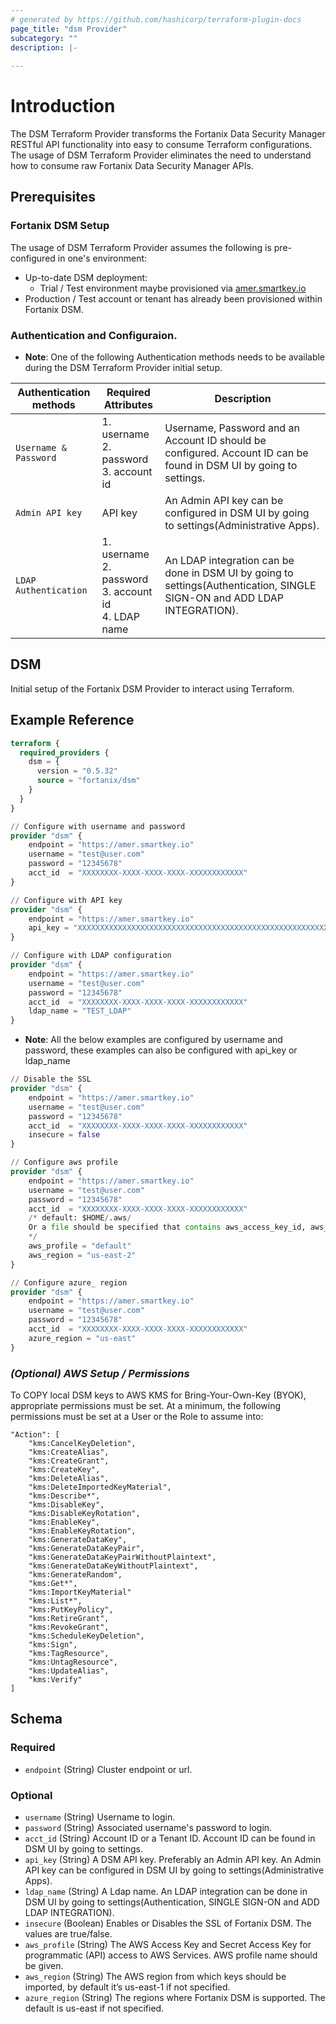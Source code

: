 ```yaml
---
# generated by https://github.com/hashicorp/terraform-plugin-docs
page_title: "dsm Provider"
subcategory: ""
description: |-
  
---
```

# Introduction

The DSM Terraform Provider transforms the Fortanix Data Security Manager RESTful API functionality into easy to consume Terraform configurations. The usage of DSM Terraform Provider eliminates the need to understand how to consume raw Fortanix Data Security Manager APIs.

## Prerequisites

### Fortanix DSM Setup

The usage of DSM Terraform Provider assumes the following is pre-configured in one's environment:

* Up-to-date DSM deployment:
  * Trial / Test environment maybe provisioned via [amer.smartkey.io](https://amer.smartkey.io)
* Production / Test account or tenant has already been provisioned within Fortanix DSM.

### Authentication and Configuraion.

* **Note**: One of the following Authentication methods needs to be available during the DSM Terraform Provider initial setup.

| Authentication methods | Required Attributes                                               | Description |
|------------------------|-------------------------------------------------------------------|------------|
| `Username & Password`  | 1. username <br> 2. password <br> 3. account id                   | Username, Password and an Account ID should be configured. Account ID can be found in DSM UI by going to settings. |
| `Admin API key`        | API key                                                           | An Admin API key can be configured in DSM UI by going to settings(Administrative Apps).           |
| `LDAP Authentication`  | 1. username <br> 2. password <br> 3. account id <br> 4. LDAP name | An LDAP integration can be done in DSM UI by going to settings(Authentication, SINGLE SIGN-ON and ADD LDAP INTEGRATION). |


## DSM

Initial setup of the Fortanix DSM Provider to interact using Terraform.

## Example Reference

```terraform
terraform {
  required_providers {
    dsm = {
      version = "0.5.32"
      source = "fortanix/dsm"
    }
  }
}

// Configure with username and password
provider "dsm" {
    endpoint = "https://amer.smartkey.io"
    username = "test@user.com"
    password = "12345678"
    acct_id  = "XXXXXXXX-XXXX-XXXX-XXXX-XXXXXXXXXXXX"
}
```

```terraform
// Configure with API key
provider "dsm" {
    endpoint = "https://amer.smartkey.io"
    api_key = "XXXXXXXXXXXXXXXXXXXXXXXXXXXXXXXXXXXXXXXXXXXXXXXXXXXXXXXXXXXXXXXXXXXXXXXXXXXXXXXXXXXXXXXXXXXXXXXXXXXXXXXXXXXXXXXXXXXXXXXXXXXXXXXXXXXXXXXXXXXXXXXXXXXXXXXXXXXXXXXXXXXX"
}
```

```terraform
// Configure with LDAP configuration
provider "dsm" {
    endpoint = "https://amer.smartkey.io"
    username = "test@user.com"
    password = "12345678"
    acct_id  = "XXXXXXXX-XXXX-XXXX-XXXX-XXXXXXXXXXXX"
    ldap_name = "TEST_LDAP"
}
```

* **Note**: All the below examples are configured by username and password, these examples can also be configured with api_key or ldap_name

```terraform
// Disable the SSL
provider "dsm" {
    endpoint = "https://amer.smartkey.io"
    username = "test@user.com"
    password = "12345678"
    acct_id  = "XXXXXXXX-XXXX-XXXX-XXXX-XXXXXXXXXXXX"
    insecure = false
}
```

```terraform
// Configure aws profile
provider "dsm" {
    endpoint = "https://amer.smartkey.io"
    username = "test@user.com"
    password = "12345678"
    acct_id  = "XXXXXXXX-XXXX-XXXX-XXXX-XXXXXXXXXXXX"
    /* default: $HOME/.aws/
    Or a file should be specified that contains aws_access_key_id, aws_secret_access_key, aws_session_token(Optional) and region
    */
    aws_profile = "default"
    aws_region = "us-east-2"
}
```
```terraform
// Configure azure_ region
provider "dsm" {
    endpoint = "https://amer.smartkey.io"
    username = "test@user.com"
    password = "12345678"
    acct_id  = "XXXXXXXX-XXXX-XXXX-XXXX-XXXXXXXXXXXX"
    azure_region = "us-east"
}
```

### _(Optional) AWS Setup / Permissions_

To COPY local DSM keys to AWS KMS for Bring-Your-Own-Key (BYOK), appropriate permissions must be set. At a minimum, the following permissions must be set at a User or the Role to assume into:

```
"Action": [
    "kms:CancelKeyDeletion",
    "kms:CreateAlias",
    "kms:CreateGrant",
    "kms:CreateKey",
    "kms:DeleteAlias",
    "kms:DeleteImportedKeyMaterial",
    "kms:Describe*",
    "kms:DisableKey",
    "kms:DisableKeyRotation",
    "kms:EnableKey",
    "kms:EnableKeyRotation",
    "kms:GenerateDataKey",
    "kms:GenerateDataKeyPair",
    "kms:GenerateDataKeyPairWithoutPlaintext",
    "kms:GenerateDataKeyWithoutPlaintext",
    "kms:GenerateRandom",
    "kms:Get*",
    "kms:ImportKeyMaterial"
    "kms:List*",
    "kms:PutKeyPolicy",
    "kms:RetireGrant",
    "kms:RevokeGrant",
    "kms:ScheduleKeyDeletion",
    "kms:Sign",
    "kms:TagResource",
    "kms:UntagResource",
    "kms:UpdateAlias",
    "kms:Verify"
]
```


## Schema

### Required

- `endpoint` (String) Cluster endpoint or url.

### Optional

- `username` (String) Username to login.
- `password` (String) Associated username's password to login.
- `acct_id` (String) Account ID or a Tenant ID. Account ID can be found in DSM UI by going to settings.
- `api_key` (String) A DSM API key. Preferably an Admin API key. An Admin API key can be configured in DSM UI by going to settings(Administrative Apps).
- `ldap_name` (String) A Ldap name. An LDAP integration can be done in DSM UI by going to settings(Authentication, SINGLE SIGN-ON and ADD LDAP INTEGRATION).
- `insecure` (Boolean) Enables or Disables the SSL of Fortanix DSM. The values are true/false.
- `aws_profile` (String) The AWS Access Key and Secret Access Key for programmatic (API) access to AWS Services. AWS profile name should be given.
- `aws_region` (String) The AWS region from which keys should be imported, by default it’s us-east-1 if not specified.
- `azure_region` (String) The regions where Fortanix DSM is supported. The default is us-east if not specified.

